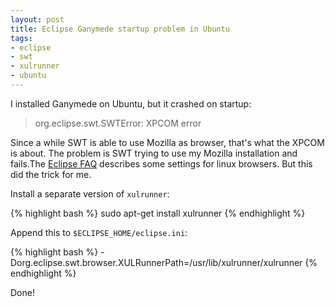 ```yaml
---
layout: post
title: Eclipse Ganymede startup problem in Ubuntu
tags:
- eclipse
- swt
- xulrunner
- ubuntu
---
```


I installed Ganymede on Ubuntu, but it crashed on startup: 

> org.eclipse.swt.SWTError: XPCOM error

Since a while SWT is able to use Mozilla as browser, that's what the XPCOM is 
about. The problem is SWT trying to use my Mozilla installation and fails.The 
[Eclipse FAQ](http://www.eclipse.org/swt/faq.php#browserlinux) describes 
some settings for linux browsers. But this did the trick for me.

Install a separate version of `xulrunner`:

{% highlight bash %}
sudo apt-get install xulrunner
{% endhighlight %}

Append this to `$ECLIPSE_HOME/eclipse.ini`:

{% highlight bash %}
-Dorg.eclipse.swt.browser.XULRunnerPath=/usr/lib/xulrunner/xulrunner
{% endhighlight %}

Done!

